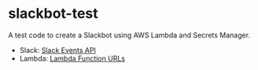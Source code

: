 # slackbot-test

A test code to create a Slackbot using AWS Lambda and Secrets Manager.

- Slack: [Slack Events API](https://api.slack.com/apis/connections/events-api)
- Lambda: [Lambda Function URLs](https://docs.aws.amazon.com/lambda/latest/dg/lambda-urls.html)
